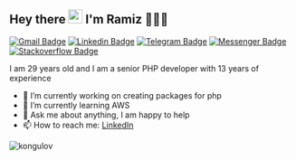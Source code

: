 ## Hey there <img src="https://media.giphy.com/media/hvRJCLFzcasrR4ia7z/giphy.gif" width="25px"> I'm Ramiz 👨🏻‍💻

[![Gmail Badge](https://img.shields.io/badge/-ramiz.kongulov@gmail.com-c14438?style=flat&logo=Gmail&logoColor=white)](mailto:ramiz.kongulov@gmail.com "Connect via Email")
[![Linkedin Badge](https://img.shields.io/badge/-Ramiz%20Kongulov-0072b1?style=flat&logo=Linkedin&logoColor=white)](https://www.linkedin.com/in/kongulov?locale=en_US "Connect on LinkedIn")
[![Telegram Badge](https://img.shields.io/badge/-@RamizKongulov-0088CC?style=flat&logo=Telegram&logoColor=white)](https://t.me/RamizKongulov "Contact on Telegram")
[![Messenger Badge](https://img.shields.io/badge/-Messenger-0078FF?style=flat&logo=Messenger&logoColor=white)](https://m.me/r.kongulov "Connect on Facebook")
[![Stackoverflow Badge](https://img.shields.io/badge/-Stackoverflow-0078FF?style=flat&logo=Stackoverflow&logoColor=white)](https://stackoverflow.com/users/8676838/ramiz-kongulov "Stackoverflow")

<!--[![Twitter Badge](https://img.shields.io/badge/-@samujjwaal-00acee?style=flat&logo=Twitter&logoColor=white)](https://twitter.com/intent/follow?screen_name=samujjwaal "Follow on Twitter")-->
I am 29 years old and I am a senior PHP developer with 13 years of experience

- 🔭 I’m currently working on creating packages for php
- 🌱 I’m currently learning AWS
- 💬 Ask me about anything, I am happy to help
- 📫 How to reach me: [LinkedIn](https://www.linkedin.com/in/kongulov)



<img src="https://github-readme-stats.vercel.app/api?username=kongulov&show_icons=true&theme=gotham" alt="kongulov" />

